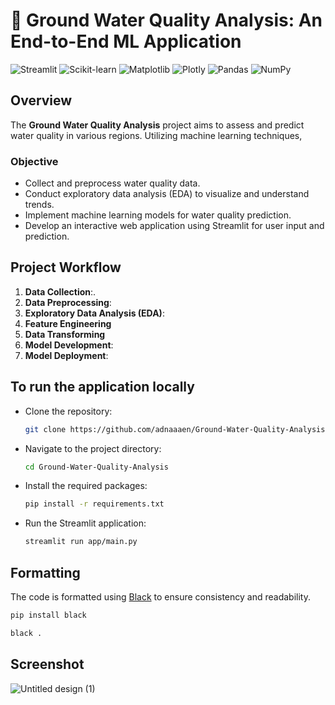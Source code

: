 # 🌊 Ground Water Quality Analysis: An End-to-End ML Application
![Streamlit](https://img.shields.io/badge/Streamlit-FF4B4B?style=flat-square&logo=streamlit&logoColor=white&border-radius=10)
![Scikit-learn](https://img.shields.io/badge/scikit--learn-F7931E?style=flat-square&logo=scikit-learn&logoColor=white&border-radius=10)
![Matplotlib](https://img.shields.io/badge/Matplotlib-003B57?style=flat-square&logo=matplotlib&logoColor=white&border-radius=10)
![Plotly](https://img.shields.io/badge/Plotly-3B4B7F?style=flat-square&logo=plotly&logoColor=white&border-radius=10)
![Pandas](https://img.shields.io/badge/Pandas-150458?style=flat-square&logo=pandas&logoColor=white&border-radius=10)
![NumPy](https://img.shields.io/badge/NumPy-013243?style=flat-square&logo=numpy&logoColor=white&border-radius=10)

## Overview

The **Ground Water Quality Analysis** project aims to assess and predict water quality in various regions. Utilizing machine learning techniques,

### Objective

- Collect and preprocess water quality data.
- Conduct exploratory data analysis (EDA) to visualize and understand trends.
- Implement machine learning models for water quality prediction.
- Develop an interactive web application using Streamlit for user input and prediction.



## Project Workflow

1. **Data Collection**:.
2. **Data Preprocessing**:
3. **Exploratory Data Analysis (EDA)**:
4. **Feature Engineering**
5. **Data Transforming**
6. **Model Development**:
7. **Model Deployment**:



## To run the application locally

- Clone the repository:
   ```bash
   git clone https://github.com/adnaaaen/Ground-Water-Quality-Analysis.git
   ```
- Navigate to the project directory:
   ```bash
   cd Ground-Water-Quality-Analysis
   ```
- Install the required packages:
   ```bash
   pip install -r requirements.txt
   ```

- Run the Streamlit application:
   ```bash
   streamlit run app/main.py
   ```

## Formatting

The code is formatted using [Black](https://black.readthedocs.io/en/stable/) to ensure consistency and readability.
```bash
pip install black
```
```bash
black .
```

## Screenshot

![Untitled design (1)](https://github.com/user-attachments/assets/0a3bb765-dd37-48fd-a455-8127f42b0802)

